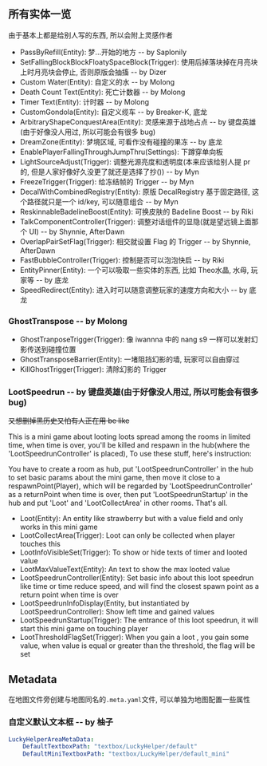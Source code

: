 ## 所有实体一览

由于基本上都是给别人写的东西, 所以会附上灵感作者

* PassByRefill(Entity): 梦...开始的地方 -- by Saplonily
* SetFallingBlockBlockFloatySpaceBlock(Trigger): 使用后掉落块掉在月亮块上时月亮块会停止, 否则原版会抽搐 -- by Dizer
* Custom Water(Entity): 自定义的水 -- by Molong
* Death Count Text(Entity): 死亡计数器 -- by Molong
* Timer Text(Entity): 计时器 -- by Molong
* CustomGondola(Entity): 自定义缆车 -- by Breaker-K, 底龙
* ArbitraryShapeConquestArea(Entity): 灵感来源于战地占点 -- by 键盘英雄(由于好像没人用过, 所以可能会有很多 bug)
* DreamZone(Entity): 梦境区域, 可看作没有碰撞的果冻 -- by 底龙
* EnablePlayerFallingThroughJumpThru(Settings): 下蹲穿单向板
* LightSourceAdjust(Trigger): 调整光源亮度和透明度(本来应该给别人提 pr 的, 但是人家好像好久没更了就还是选择了抄())  -- by Myn
* FreezeTrigger(Trigger): 给冻结帧的 Trigger -- by Myn
* DecalWithCombinedRegistry(Entity): 原版 DecalRegistry 基于固定路径, 这个路径就只是一个 id/key, 可以随意组合 -- by Myn
* ReskinnableBadelineBoost(Entity): 可换皮肤的 Badeline Boost -- by Riki
* TalkComponentController(Trigger): 调整对话组件的显隐(就是望远镜上面那个 UI) -- by Shynnie, AfterDawn
* OverlapPairSetFlag(Trigger): 相交就设置 Flag 的 Trigger -- by Shynnie, AfterDawn
* FastBubbleController(Trigger): 控制是否可以泡泡快启 -- by Riki
* EntityPinner(Entity): 一个可以吸取一些实体的东西, 比如 Theo水晶, 水母, 玩家等 -- by 底龙
* SpeedRedirect(Entity): 进入时可以随意调整玩家的速度方向和大小 -- by 底龙

### GhostTranspose -- by Molong

* GhostTranposeTrigger(Trigger): 像 iwannna 中的 nang s9 一样可以发射幻影传送到碰撞位置
* GhostTransposeBarrier(Entity): 一堵阻挡幻影的墙, 玩家可以自由穿过
* KillGhostTrigger(Trigger): 清除幻影的 Trigger

### LootSpeedrun -- by 键盘英雄(由于好像没人用过, 所以可能会有很多 bug)

~~又想删掉黑历史又怕有人正在用 be like~~

This is a mini game about looting loots spread among the rooms in limited time, when time is over, you'll be killed and respawn in the hub(where the 'LootSpeedrunController' is
placed), To use these stuff, here's instruction:

You have to create a room as hub, put 'LootSpeedrunController' in the hub to set basic params about the mini game, then move it close to a respawnPoint(Player), which will be
regarded by 'LootSpeedrunController' as a returnPoint when time is over, then put 'LootSpeedrunStartup' in the hub and put 'Loot' and 'LootCollectArea' in other rooms. That's all.

* Loot(Entity): An entity like strawberry but with a value field and only works in this mini game
* LootCollectArea(Trigger): Loot can only be collected when player touches this
* LootInfoVisibleSet(Trigger): To show or hide texts of timer and looted value
* LootMaxValueText(Entity): An text to show the max looted value
* LootSpeedrunController(Entity): Set basic info about this loot speedrun like time or time reduce speed, and will find the closest spawn point as a return point when time is over
* LootSpeedrunInfoDisplay(Entity, but instantiated by LootSpeedrunController): Show left time and gained values
* LootSpeedrunStartup(Trigger): The entrance of this loot speedrun, it will start this mini game on touching player
* LootThresholdFlagSet(Trigger): When you gain a loot , you gain some value, when value is equal or greater than the threshold, the flag will be set

## Metadata

在地图文件旁创建与地图同名的`.meta.yaml`文件, 可以单独为地图配置一些属性

### 自定义默认文本框 -- by 柚子

```yaml
LuckyHelperAreaMetaData:
    DefaultTextboxPath: "textbox/LuckyHelper/default"
    DefaultMiniTextboxPath: "textbox/LuckyHelper/default_mini"
```